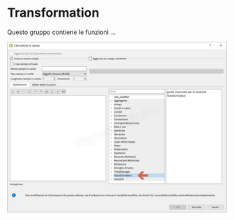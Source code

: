 # Transformation 

Questo gruppo contiene le funzioni ...

![](/img/transformation/gruppo_transformation1.png)
